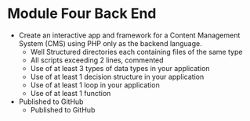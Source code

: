 # Module Four Back End
- Create an interactive app and framework for a Content Management System (CMS) using PHP only as the backend language.
	- Well Structured directories each containing files of the same type
	- All scripts exceeding 2 lines, commented
	- Use of at least 3 types of data types in your application
	- Use of at least 1 decision structure in your application
	- Use of at least 1 loop in your application
	- Use of at least 1 function 
- Published to GitHub
	- Published to GitHub
